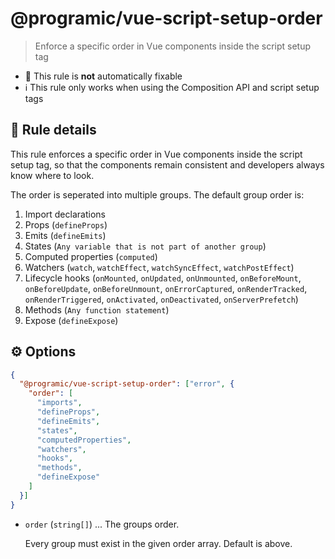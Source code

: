 # @programic/vue-script-setup-order

> Enforce a specific order in Vue components inside the script setup tag

- :hammer: This rule is **not** automatically fixable
- :information_source: This rule only works when using the Composition API and script setup tags

## :book: Rule details
This rule enforces a specific order in Vue components inside the script setup tag, so that the components remain consistent and developers always know where to look.

The order is seperated into multiple groups. The default group order is:
1. Import declarations
2. Props (`defineProps`)
3. Emits (`defineEmits`)
4. States (`Any variable that is not part of another group`)
5. Computed properties (`computed`)
6. Watchers (`watch`, `watchEffect`, `watchSyncEffect`, `watchPostEffect`)
7. Lifecycle hooks (`onMounted`, `onUpdated`, `onUnmounted`, `onBeforeMount`, `onBeforeUpdate`, `onBeforeUnmount`, `onErrorCaptured`, `onRenderTracked`, `onRenderTriggered`, `onActivated`, `onDeactivated`, `onServerPrefetch`)
8. Methods (`Any function statement`)
9. Expose (`defineExpose`)

## :gear: Options
```json
{
  "@programic/vue-script-setup-order": ["error", {
    "order": [
      "imports",
      "defineProps",
      "defineEmits",
      "states",
      "computedProperties",
      "watchers",
      "hooks",
      "methods",
      "defineExpose"
    ]
  }]
}
```

- `order` (`string[]`) ... The groups order.

  Every group must exist in the given order array. Default is above.
